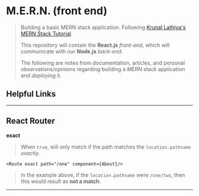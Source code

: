 M.E.R.N. (front end)
===================
> Building a basic MERN stack application. Following [Krunal Lathiya's MERN Stack Tutorial](https://appdividend.com/2017/06/28/mern-stack-tutorial/?utm_source=hashnode.com).
>
> This repository will contain the **React.js** *front-end*, which will communicate with our **Node.js** *back-end*.
>
> The following are notes from documentation, articles, and personal observations/opinions regarding building a *MERN* stack application and *deploying* it.
>

Helpful Links
-------------
>  
>

----------

React Router
-------------
**exact**
>
> When ```true```, will only match if the path matches the ```location.pathname``` *exactly*.
>  
```
<Route exact path="/one" component={About}/>
```
>
> In the example above, if the ```location.pathname``` were ```/one/two```, then this would result as **not a match**.
>
>

----------
